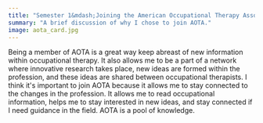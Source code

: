 ```yaml
---
title: "Semester 1&mdash;Joining the American Occupational Therapy Association"
summary: "A brief discussion of why I chose to join AOTA."
image: aota_card.jpg
---
```


Being a member of AOTA is a great way keep abreast of new information within
occupational therapy. It also allows me to be a part of a network where
innovative research takes place, new ideas are formed within the profession,
and these ideas are shared between occupational therapists. I think it's
important to join AOTA because it allows me to stay connected to the changes
in the profession. It allows me to read occupational information, helps me
to stay interested in new ideas, and stay connected if I need guidance in
the field. AOTA is a pool of knowledge.
